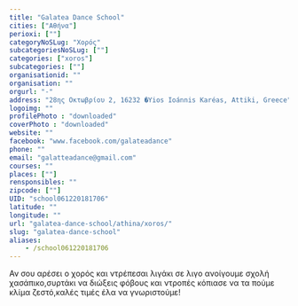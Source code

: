 ```yaml
---
title: "Galatea Dance School"
cities: ["Αθήνα"]
perioxi: [""]
categoryNoSLug: "Χορός"
subcategoriesNoSLug: [""]
categories: ["xoros"]
subcategories: [""]
organisationid: ""
organisation: ""
orgurl: "-"
address: "28ης Οκτωβρίου 2, 16232 �Yios Ioánnis Karéas, Attiki, Greece"
logoimg: ""
profilePhoto : "downloaded"
coverPhoto : "downloaded"
website: ""
facebook: "www.facebook.com/galateadance"
phone: ""
email: "galatteadance@gmail.com"
courses: ""
places: [""]
rensponsibles: ""
zipcode: [""]
UID: "school061220181706"
latitude: ""
longitude: ""
url: "galatea-dance-school/athina/xoros/"
slug: "galatea-dance-school"
aliases:
    - /school061220181706
---
```





Αν σου αρέσει ο χορός και ντρέπεσαι λιγάκι σε λιγο ανοίγουμε σχολή χασάπικο,συρτάκι να διώξεις φόβους και ντροπές κόπιασε να τα πούμε κλίμα ζεστό,καλές τιμές έλα να γνωριστούμε!